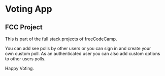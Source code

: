 # Voting App
## FCC Project

This is part of the full stack projects of freeCodeCamp.

You can add see polls by other users or you can sign in and create your own custom poll.
As an authenticated user you can also add custom options to other users polls.

Happy Voting.
